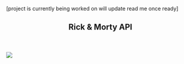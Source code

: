 
[project is currently being worked on will update read me once ready]
<h2 align="center">Rick & Morty API </h2>  
<p align="center">

## <br><img src='https://th.bing.com/th/id/OIP.h0oT4yTzyJfu12nJ-GOsYwHaIQ?pid=ImgDet&rs=1'>
